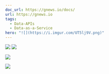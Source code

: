 ```yaml
---
doc_url: https://gnews.io/docs/
url: https://gnews.io
tags:
  - Data-APIs
  - Data-as-a-Service
hero: "![](https://i.imgur.com/UT5lj9V.png)"
---
```

![](https://i.imgur.com/NpKoiuq.png)
![](https://i.imgur.com/UT5lj9V.png)



![](https://i.imgur.com/YLDEF7h.png)

![](https://i.imgur.com/eRJadYH.png)
